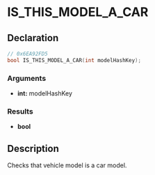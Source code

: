 # IS_THIS_MODEL_A_CAR

## Declaration
```cpp
// 0x6EA92FD5
bool IS_THIS_MODEL_A_CAR(int modelHashKey);
```

### Arguments
- **int:** modelHashKey

### Results
- **bool**

## Description
Checks that vehicle model is a car model.